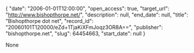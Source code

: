 {
  "date": "2006-01-01T12:00:00", 
  "open_access": true, 
  "target_url": "http://www.bishopthorpe.net/", 
  "description": null, 
  "end_date": null, 
  "title": "Bishopthorpe dot net", 
  "record_id": "20060101T120000/eZd+1TjaKiXFmJoqz3OR8A==", 
  "publisher": "bishopthorpe.net", 
  "slug": 64454663, 
  "start_date": null
}

None